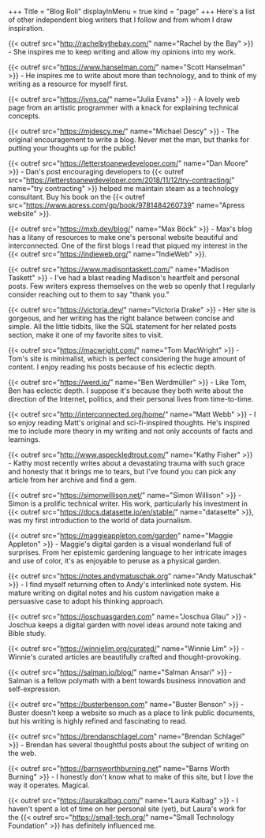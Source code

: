 +++
Title = "Blog Roll"
displayInMenu = true
kind = "page"
+++
Here's a list of other independent blog writers that I follow and from whom I draw inspiration.

{{< outref src="http://rachelbythebay.com/" name="Rachel by the Bay" >}} - She inspires me to keep writing and allow my opinions into my work.

{{< outref src="https://www.hanselman.com/" name="Scott Hanselman" >}} - He inspires me to write about more than technology, and to think of my writing as a resource for myself first.

{{< outref src="https://jvns.ca/" name="Julia Evans" >}} - A lovely web page from an artistic programmer with a knack for explaining technical concepts.

{{< outref src="https://mjdescy.me/" name="Michael Descy" >}} - The original encouragement to write a blog. Never met the man, but thanks for putting your thoughts up for the public!

{{< outref src="https://letterstoanewdeveloper.com/" name="Dan Moore" >}} - Dan's post encouraging developers to {{< outref src="https://letterstoanewdeveloper.com/2018/11/12/try-contracting/" name="try contracting" >}} helped me maintain steam as a technology consultant. Buy his book on the {{< outref src="https://www.apress.com/gp/book/9781484260739" name="Apress website" >}}.

{{< outref src="https://mxb.dev/blog/" name="Max Böck" >}} - Max's blog has a litany of resources to make one's personal website beautiful and interconnected. One of the first blogs I read that piqued my interest in the {{< outref src="https://indieweb.org/" name="IndieWeb" >}}.

{{< outref src="https://www.madisontaskett.com/" name="Madison Taskett" >}} - I've had a blast reading Madison's heartfelt and personal posts. Few writers express themselves on the web so openly that I regularly consider reaching out to them to say "thank you."

{{< outref src="https://victoria.dev/" name="Victoria Drake" >}} - Her site is gorgeous, and her writing has the right balance between concise and simple. All the little tidbits, like the SQL statement for her related posts section, make it one of my favorite sites to visit.

{{< outref src="https://macwright.com/" name="Tom MacWright" >}} - Tom's site is minimalist, which is perfect considering the huge amount of content. I enjoy reading his posts because of his eclectic depth.

{{< outref src="https://werd.io/" name="Ben Werdmüller" >}} - Like Tom, Ben has eclectic depth. I suppose it's because they both write about the direction of the Internet, politics, and their personal lives from time-to-time.

{{< outref src="http://interconnected.org/home/" name="Matt Webb" >}} - I so enjoy reading Matt's original and sci-fi-inspired thoughts. He's inspired me to include more theory in my writing and not only accounts of facts and learnings.

{{< outref src="http://www.aspeckledtrout.com/" name="Kathy Fisher" >}} - Kathy most recently writes about a devastating trauma with such grace and honesty that it brings me to tears, but I've found you can pick any article from her archive and find a gem.

{{< outref src="https://simonwillison.net/" name="Simon Willison" >}} - Simon is a prolific technical writer. His work, particularly his investment in {{< outref src="https://docs.datasette.io/en/stable/" name="datasette" >}}, was my first introduction to the world of data journalism.

{{< outref src="https://maggieappleton.com/garden" name="Maggie Appleton" >}} - Maggie's digital garden is a visual wonderland full of surprises. From her epistemic gardening language to her intricate images and use of color, it's as enjoyable to peruse as a physical garden.

{{< outref src="https://notes.andymatuschak.org" name="Andy Matuschak" >}} - I find myself returning often to Andy's interlinked note system. His mature writing on digital notes and his custom navigation make a persuasive case to adopt his thinking approach.

{{< outref src="https://joschuasgarden.com" name="Joschua Glau" >}} - Joschua keeps a digital garden with novel ideas around note taking and Bible study.

{{< outref src="https://winnielim.org/curated/" name="Winnie Lim" >}} - Winnie's curated articles are beautifully crafted and thought-provoking.

{{< outref src="https://salman.io/blog/" name="Salman Ansari" >}} - Salman is a fellow polymath with a bent towards business innovation and self-expression.

{{< outref src="https://busterbenson.com" name="Buster Benson" >}} - Buster doesn't keep a website so much as a place to link public documents, but his writing is highly refined and fascinating to read.

{{< outref src="https://brendanschlagel.com" name="Brendan Schlagel" >}} - Brendan has several thoughtful posts about the subject of writing on the web.

{{< outref src="https://barnsworthburning.net" name="Barns Worth Burning" >}} - I honestly don't know what to make of this site, but I _love_ the way it operates. Magical.

{{< outref src="https://laurakalbag.com/" name="Laura Kalbag" >}} - I haven't spent a lot of time on her personal site (yet), but Laura's work for the {{< outref src="https://small-tech.org/" name="Small Technology Foundation" >}} has definitely influenced me.
